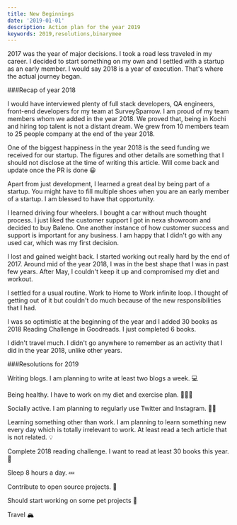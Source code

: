 ```yaml
---
title: New Beginnings
date: '2019-01-01'
description: Action plan for the year 2019
keywords: 2019,resolutions,binarymee
---
```


2017 was the year of major decisions. I took a road less traveled in my career. I decided to start something on my own and I settled with a startup as an early member. I would say 2018 is a year of execution. That's where the actual journey began.

###Recap of year 2018

I would have interviewed plenty of full stack developers, QA engineers, front-end developers for my team at SurveySparrow. I am proud of my team members whom we added in the year 2018. We proved that, being in Kochi and hiring top talent is not a distant dream. We grew from 10 members team to 25 people company at the end of the year 2018.

One of the biggest happiness in the year 2018 is the seed funding we received for our startup. The figures and other details are something that I should not disclose at the time of writing this article. Will come back and update once the PR is done 😀 

Apart from just development, I learned a great deal by being part of a startup. You might have to fill multiple shoes when you are an early member of a startup. I am blessed to have that opportunity.  

I learned driving four wheelers. I bought a car without much thought process. I just liked the customer support I got in nexa showroom and decided to buy Baleno. One another instance of how customer success and support is important for any business. I am happy that I didn't go with any used car, which was my first decision. 

I lost and gained weight back. I started working out really hard by the end of 2017. Around mid of the year 2018, I was in the best shape that I was in past few years. After May, I couldn't keep it up and compromised my diet and workout.

I settled for a usual routine. Work to Home to Work infinite loop. I thought of getting out of it but couldn't do much because of the new responsibilities that I had. 

I was so optimistic at the beginning of the year and I added 30 books as 2018 Reading Challenge in Goodreads. I just completed 6 books. 

I didn't travel much. I didn't go anywhere to remember as an activity that I did in the year 2018, unlike other years.

###Resolutions for 2019

Writing blogs. I am planning to write at least two blogs a week. 💻

Being healthy. I have to work on my diet and exercise plan. 🍜🥕🥒

Socially active. I am planning to regularly use Twitter and Instagram. 📸📱 

Learning something other than work. I am planning to learn something new every day which is totally irrelevant to work. At least read a tech article that is not related. 💡

Complete 2018 reading challenge. I want to read at least 30 books this year. 📖

Sleep 8 hours a day. 💤

Contribute to open source projects. 🎁

Should start working on some pet projects 🎉

Travel 🏔️
